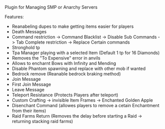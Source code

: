 Plugin for Managing SMP or Anarchy Servers

Features:
- Reanabeling dupes to make getting items easier for players
- Death Messages
- Command restriction
  -> Command Blacklist
  -> Disable Sub Commands
  -> Tab Complete restriction
  -> Replace Certain commands
- Stronghold tp
- Tpa Manager playing with a selected Item (Default 1 tp for 16 Diamonds)
- Removes the "To Expensive" error in anvils
- Allows to encharnt Bows with Infinity and Mending
- Disable Phantom spawning and replace with other mob if wanted
- Bedrock remove (Reanable bedrock braking method)
- Join Message
- First Join Message
- Leave Message
- Teleport Resistance (Protects Players after teleport)
- Custom Crafting
  -> invisible Item Frames
  -> Enchanted Golden Apple
- Disenchant Command (allowes players to remove a cetain Enchantment from their items)
- Raid Farms Return (Removes the delay before starting a Raid -> returning stacking raid farms)
